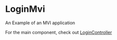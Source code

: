 # LoginMvi
An Example of an MVI application

For the main component, check out [LoginController](https://github.com/yousuf-haque/LoginMvi/tree/master/app/src/main/java/com/yohaq/loginmvi/presentation/login)
